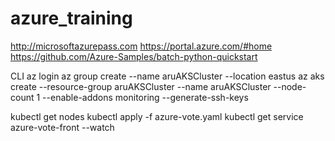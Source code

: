 # azure_training

http://microsoftazurepass.com
https://portal.azure.com/#home
https://github.com/Azure-Samples/batch-python-quickstart


CLI
az login
az group create --name aruAKSCluster --location eastus
az aks create --resource-group aruAKSCluster --name aruAKSCluster --node-count 1 --enable-addons monitoring --generate-ssh-keys

kubectl get nodes
kubectl apply -f azure-vote.yaml
kubectl get service azure-vote-front --watch
